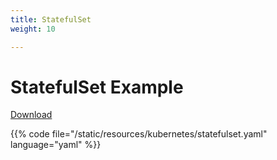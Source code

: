 ```yaml
---
title: StatefulSet
weight: 10

---
```


# StatefulSet Example

[Download](/resources/kubernetes/statefulset.yaml)

{{% code file="/static/resources/kubernetes/statefulset.yaml" language="yaml" %}}
